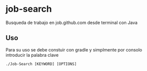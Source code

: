 # job-search
Busqueda de trabajo en job.github.com desde terminal con Java
## Uso
Para su uso se debe constuir con gradle y simplmente por consolo introducir la palabra clave
```console
./Job-Search [KEYWORD] [OPTIONS]
```
